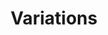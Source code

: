 ---
title: Variations
permalink: /diagrammes-de-deploiement/#variations
nav_order: 7
parent: Diagrammes de déploiement
---